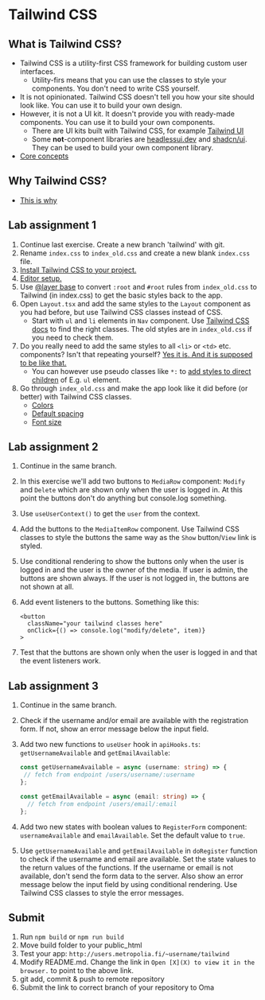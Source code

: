 # Tailwind CSS

## What is Tailwind CSS?

- Tailwind CSS is a utility-first CSS framework for building custom user interfaces.
  - Utility-firs means that you can use the classes to style your components. You don't need to write CSS yourself.
- It is not opinionated. Tailwind CSS doesn't tell you how your site should look like. You can use it to build your own
  design.
- However, it is not a UI kit. It doesn't provide you with ready-made components. You can use it to build your own
  components.
  - There are UI kits built with Tailwind CSS, for example [Tailwind UI](https://tailwindui.com/)
  - Some **not**-component libraries are [headlessui.dev](https://headlessui.dev/)
    and [shadcn/ui](https://ui.shadcn.com/). They can be used to build your own component library.
- [Core concepts](https://tailwindcss.com/docs/utility-first)

## Why Tailwind CSS?

- [This is why](https://www.youtube.com/watch?v=t-eR4hA7obg)

## Lab assignment 1

1. Continue last exercise. Create a new branch 'tailwind' with git.
2. Rename `index.css` to `index_old.css` and create a new blank `index.css` file.
3. [Install Tailwind CSS to your project.](https://tailwindcss.com/docs/guides/vite#react)
4. [Editor setup.](https://tailwindcss.com/docs/editor-setup)
5. Use [@layer base](https://tailwindcss.com/docs/adding-custom-styles#adding-base-styles) to convert `:root` and `#root` rules from `index_old.css` to Tailwind (in index.css) to get the basic styles back to the app.
6. Open `Layout.tsx` and add the same styles to the `Layout` component as you had before, but use Tailwind CSS classes
   instead of CSS.
   - Start with `ul` and `li` elements in `Nav` component. Use [Tailwind CSS docs](https://tailwindcss.com/docs) to
     find the right classes. The old styles are in `index_old.css` if you need to check them.
7. Do you really need to add the same styles to all `<li>` or `<td>` etc. components? Isn't that repeating
   yourself? [Yes it is. And it is supposed to be like that.](https://tailwindcss.com/docs/reusing-styles#/dashboard)
   - You can however use pseudo classes like `*:`
     to [add styles to direct children](https://tailwindcss.com/docs/hover-focus-and-other-states#styling-direct-children)
     of E.g. `ul` element.
8. Go through `index_old.css` and make the app look like it did before (or better) with Tailwind CSS classes.
   - [Colors](https://tailwindcolor.com/)
   - [Default spacing](https://tailwindcss.com/docs/customizing-spacing#default-spacing-scale)
   - [Font size](https://tailwindcss.com/docs/font-size)

## Lab assignment 2

1. Continue in the same branch.
2. In this exercise we'll add two buttons to `MediaRow` component: `Modify` and `Delete` which are shown only when the user is logged in. At this point the buttons don't do anything but console.log something.
3. Use `useUserContext()` to get the `user` from the context.
4. Add the buttons to the `MediaItemRow` component. Use Tailwind CSS classes to style the buttons the same way as the `Show` button/`View` link is styled.
5. Use conditional rendering to show the buttons only when the user is logged in and the user is the owner of the media. If user is admin, the buttons are shown always. If the user is not logged in, the buttons are not shown at all.
6. Add event listeners to the buttons. Something like this:

   ```tsx
   <button
     className="your tailwind classes here"
     onClick={() => console.log("modify/delete", item)}
   >
   ```

7. Test that the buttons are shown only when the user is logged in and that the event listeners work.

## Lab assignment 3

1. Continue in the same branch.
2. Check if the username and/or email are available with the registration form. If not, show an error message below the input field.
3. Add two new functions to `useUser` hook in `apiHooks.ts`: `getUsernameAvailable` and `getEmailAvailable`:

   ```ts
   const getUsernameAvailable = async (username: string) => {
    // fetch from endpoint /users/username/:username
   };

   const getEmailAvailable = async (email: string) => {
     // fetch from endpoint /users/email/:email
   };
   ```

4. Add two new states with boolean values to `RegisterForm` component: `usernameAvailable` and `emailAvailable`. Set the default value to `true`.
5. Use `getUsernameAvailable` and `getEmailAvailable` in `doRegister` function to check if the username and email are available. Set the state values to the return values of the functions. If the username or email is not available, don't send the form data to the server. Also show an error message below the input field by using conditional rendering. Use Tailwind CSS classes to style the error messages.

## Submit

1. Run `npm build` or `npm run build`
2. Move build folder to your public_html
3. Test your app: `http://users.metropolia.fi/~username/tailwind`
4. Modify README.md. Change the link in `Open [X](X) to view it in the browser.` to point to the above link.
5. git add, commit & push to remote repository
6. Submit the link to correct branch of your repository to Oma
